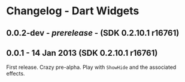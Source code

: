 # Changelog - Dart Widgets

## 0.0.2-dev - *prerelease* - (SDK 0.2.10.1 r16761)

## 0.0.1 - 14 Jan 2013 (SDK 0.2.10.1 r16761)

First release. Crazy pre-alpha. Play with `ShowHide` and the associated effects.
